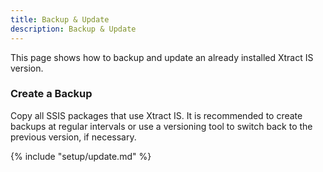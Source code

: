 ```yaml
---
title: Backup & Update
description: Backup & Update
---
```


This page shows how to backup and update an already installed Xtract IS version.

### Create a Backup

Copy all SSIS packages that use Xtract IS.
It is recommended to create backups at regular intervals or use a versioning tool to switch back to the previous version, if necessary.


{% include "setup/update.md" %}


